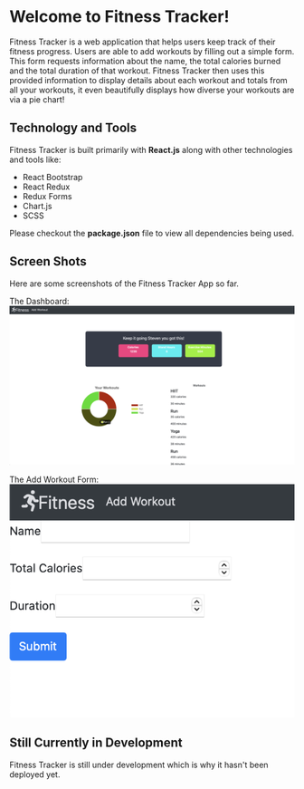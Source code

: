# Welcome to Fitness Tracker!

Fitness Tracker is a web application that helps users keep track of their fitness progress. Users are able to add workouts by filling out a simple form. This form requests information about the name, the total calories burned and the total duration of that workout. Fitness Tracker then uses this provided information to display details about each workout and totals from all your workouts, it even beautifully displays how diverse your workouts are via a pie chart!

## Technology and Tools

Fitness Tracker is built primarily with **React.js** along with other technologies and tools like:

-   React Bootstrap
-   React Redux
-   Redux Forms
-   Chart.js
-   SCSS

Please checkout the **package.json** file to view all dependencies being used.

## Screen Shots

Here are some screenshots of the Fitness Tracker App so far.

The Dashboard:  
![Dashboard](/src/images/dashboard.png)

The Add Workout Form:  
![Form](/src/images/addWorkoutForm.png)

## Still Currently in Development

Fitness Tracker is still under development which is why it hasn't been deployed yet.
